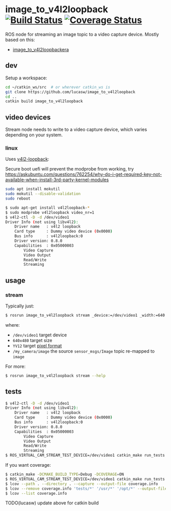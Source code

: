 # image_to_v4l2loopback [![Build Status](https://travis-ci.org/mayfieldrobotics/image_to_v4l2loopback.svg?branch=master)](https://travis-ci.org/mayfieldrobotics/image_to_v4l2loopback) [![Coverage Status](https://coveralls.io/repos/mayfieldrobotics/image_to_v4l2loopback/badge.svg?branch=master)](https://coveralls.io/r/mayfieldrobotics/image_to_v4l2loopback?branch=master)

ROS node for streaming an image topic to  a video capture device. Mostly
based on this:

* [image_to_v4l2loopbackera](https://github.com/czw90130/image_to_v4l2loopbackera)

## dev

Setup a workspace:

```bash
cd ~/catkin_ws/src  # or wherever catkin_ws is
git clone https://github.com/lucasw/image_to_v4l2loopback
cd ..
catkin build image_to_v4l2loopback
```

## video devices

Stream node needs to write to a video capture device, which varies depending on
your system.

### linux

Uses [v4l2-loopback](https://github.com/umlaeute/v4l2loopback):

Secure boot uefi will prevent the modprobe from working, try https://askubuntu.com/questions/762254/why-do-i-get-required-key-not-available-when-install-3rd-party-kernel-modules

```bash
sudo apt install mokutil
sudo mokutil --disable-validation
sudo reboot
```

```bash
$ sudo apt-get install v4l2loopback-*
$ sudo modprobe v4l2loopback video_nr=1
$ v4l2-ctl -D -d /dev/video1
Driver Info (not using libv4l2):
    Driver name   : v4l2 loopback
    Card type     : Dummy video device (0x0000)
    Bus info      : v4l2loopback:0
    Driver version: 0.8.0
    Capabilities  : 0x05000003
        Video Capture
        Video Output
        Read/Write
        Streaming
```

## usage

### stream

Typically just:

```bash
$ rosrun image_to_v4l2loopback stream _device:=/dev/video1 _width:=640 _height:=480 _fourcc:=YV12 image:=/my_camera/image
```

where:

* `/dev/video1` target device
* `640x480` target size
* `YV12` target [pixel format](http://en.wikipedia.org/wiki/FourCC)
* `/my_camera/image` the source `sensor_msgs/Image` topic re-mapped to `image`

For more:

```bash
$ rosrun image_to_v4l2loopback stream --help
```

## tests

```bash
$ v4l2-ctl -D -d /dev/video1
Driver Info (not using libv4l2):
    Driver name   : v4l2 loopback
    Card type     : Dummy video device (0x0000)
    Bus info      : v4l2loopback:0
    Driver version: 0.8.0
    Capabilities  : 0x05000003
        Video Capture
        Video Output
        Read/Write
        Streaming
$ ROS_VIRTUAL_CAM_STREAM_TEST_DEVICE=/dev/video1 catkin_make run_tests
```

If you want coverage:

```bash
$ catkin_make -DCMAKE_BUILD_TYPE=Debug -DCOVERAGE=ON
$ ROS_VIRTUAL_CAM_STREAM_TEST_DEVICE=/dev/video1 catkin_make run_tests
$ lcov --path . --directory . --capture --output-file coverage.info
$ lcov --remove coverage.info 'tests/*' '/usr/*' '/opt/*' --output-file coverage.info
$ lcov --list coverage.info
```

TODO(lucasw) update above for catkin build
